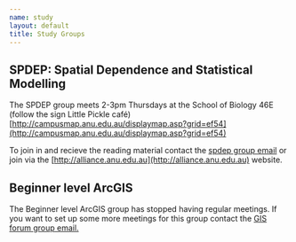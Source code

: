 ```yaml
---
name: study
layout: default
title: Study Groups
---
```


## SPDEP: Spatial Dependence and Statistical Modelling
The SPDEP group meets 2-3pm Thursdays at the School of Biology 46E (follow the sign Little Pickle café) [http://campusmap.anu.edu.au/displaymap.asp?grid=ef54](http://campusmap.anu.edu.au/displaymap.asp?grid=ef54)

To join in and recieve the reading material contact the <a class="Contact spdep group" href="mailto:spdep@alliance.anu.edu.au"> spdep group email</a> or join via the [http://alliance.anu.edu.au](http://alliance.anu.edu.au) website.

## Beginner level ArcGIS
The Beginner level ArcGIS group has stopped having regular meetings.  If you want to set up some more meetings for this group contact the 
<a class="Contact spdep group" href="mailto:gis_forum@alliance.anu.edu.au">GIS forum group email.</a>
